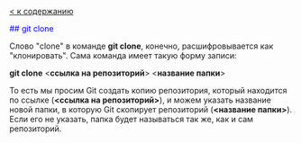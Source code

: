 [ < к содержанию](./readme.md)

<span style="color:blue"> ## git clone

Слово "clone" в команде **git clone**, конечно, расшифровывается как "клонировать". Сама команда имеет такую форму записи:

  **git clone** <**ссылка на репозиторий**> <**название папки**>

То есть мы просим Git создать копию репозитория, который находится по ссылке (**<ссылка на репозиторий>**), и можем указать название новой папки, в которую Git скопирует репозиторий (**<название папки>**). Если его не указать, папка будет называться так же, как и сам репозиторий.